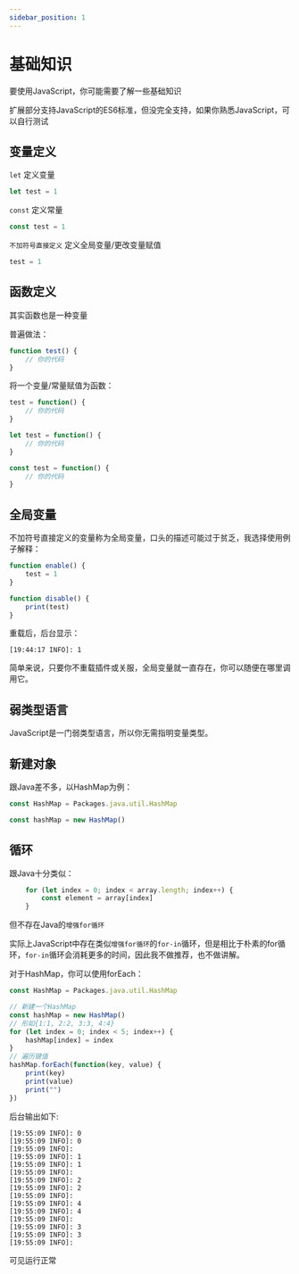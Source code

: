 ```yaml
---
sidebar_position: 1
---
```


# 基础知识

要使用JavaScript，你可能需要了解一些基础知识

扩展部分支持JavaScript的ES6标准，但没完全支持，如果你熟悉JavaScript，可以自行测试

## 变量定义

`let` 定义变量

```js
let test = 1
```

`const` 定义常量

```js
const test = 1
```

`不加符号直接定义` 定义全局变量/更改变量赋值

```js
test = 1
```

## 函数定义

其实函数也是一种变量

普遍做法：
```js
function test() {
    // 你的代码
}
```

将一个变量/常量赋值为函数：
```js
test = function() {
    // 你的代码
}

let test = function() {
    // 你的代码
}

const test = function() {
    // 你的代码
}
```

## 全局变量

不加符号直接定义的变量称为全局变量，口头的描述可能过于贫乏，我选择使用例子解释：


```js
function enable() {
    test = 1
}

function disable() {
    print(test)
}
```

重载后，后台显示：

```
[19:44:17 INFO]: 1 
```

简单来说，只要你不重载插件或关服，全局变量就一直存在，你可以随便在哪里调用它。

## 弱类型语言

JavaScript是一门弱类型语言，所以你无需指明变量类型。

## 新建对象

跟Java差不多，以HashMap为例：

```js
const HashMap = Packages.java.util.HashMap

const hashMap = new HashMap()
```

## 循环

跟Java十分类似：

```js
    for (let index = 0; index < array.length; index++) {
        const element = array[index]
    }
```

但不存在Java的`增强for循环`

实际上JavaScript中存在类似`增强for循环`的`for-in`循环，但是相比于朴素的for循环，`for-in`循环会消耗更多的时间，因此我不做推荐，也不做讲解。

对于HashMap，你可以使用forEach：

```js
const HashMap = Packages.java.util.HashMap

// 新建一个HashMap
const hashMap = new HashMap()
// 形如{1:1, 2:2, 3:3, 4:4}
for (let index = 0; index < 5; index++) {
    hashMap[index] = index
}
// 遍历键值
hashMap.forEach(function(key, value) {
    print(key)
    print(value)
    print("")
})
```

后台输出如下:

```
[19:55:09 INFO]: 0
[19:55:09 INFO]: 0
[19:55:09 INFO]:
[19:55:09 INFO]: 1
[19:55:09 INFO]: 1
[19:55:09 INFO]:
[19:55:09 INFO]: 2
[19:55:09 INFO]: 2
[19:55:09 INFO]:
[19:55:09 INFO]: 4
[19:55:09 INFO]: 4
[19:55:09 INFO]:
[19:55:09 INFO]: 3
[19:55:09 INFO]: 3
[19:55:09 INFO]:
```

可见运行正常
